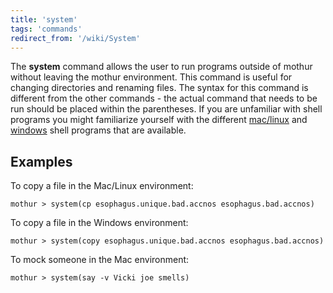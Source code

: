 ```yaml
---
title: 'system'
tags: 'commands'
redirect_from: '/wiki/System'
---
```

The **system** command allows the user to run programs
outside of mothur without leaving the mothur environment. This command
is useful for changing directories and renaming files. The syntax for
this command is different from the other commands - the actual command
that needs to be run should be placed within the parentheses. If you are
unfamiliar with shell programs you might familiarize yourself with the
different [ mac/linux](wp:List_of_Unix_programs) and [
windows](wp:List_of_DOS_commands) shell programs that are
available.

## Examples

To copy a file in the Mac/Linux environment:

    mothur > system(cp esophagus.unique.bad.accnos esophagus.bad.accnos)

To copy a file in the Windows environment:

    mothur > system(copy esophagus.unique.bad.accnos esophagus.bad.accnos)

To mock someone in the Mac environment:

    mothur > system(say -v Vicki joe smells)


